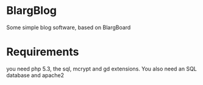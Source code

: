 # BlargBlog
Some simple blog software, based on BlargBoard

# Requirements
you need php 5.3, the sql, mcrypt and gd extensions. You also need an SQL database and apache2
